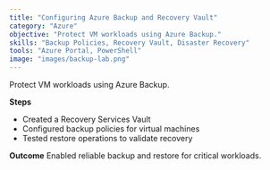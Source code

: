 ```yaml
---
title: "Configuring Azure Backup and Recovery Vault"
category: "Azure"
objective: "Protect VM workloads using Azure Backup."
skills: "Backup Policies, Recovery Vault, Disaster Recovery"
tools: "Azure Portal, PowerShell"
image: "images/backup-lab.png"
---
```


Protect VM workloads using Azure Backup.

**Steps**
- Created a Recovery Services Vault
- Configured backup policies for virtual machines
- Tested restore operations to validate recovery

**Outcome**
Enabled reliable backup and restore for critical workloads.
